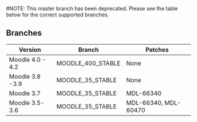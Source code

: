 #NOTE: This master branch has been deprecated. Please see the table below for the correct supported branches.

## Branches

| Version         |  Branch      | Patches              |
|-----------------|--------------|----------------------|
| Moodle 4.0 - 4.2| MOODLE_400_STABLE | None            |
| Moodle 3.8 -3.9 | MOODLE_35_STABLE | None                 |
| Moodle 3.7      | MOODLE_35_STABLE | MDL-66340            |
| Moodle 3.5-3.6  | MOODLE_35_STABLE | MDL-66340, MDL-60470 |
